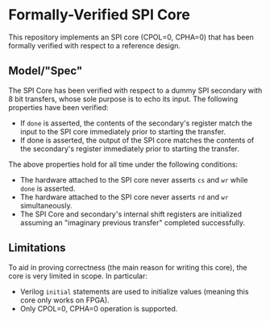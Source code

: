 # Formally-Verified SPI Core

This repository implements an SPI core (CPOL=0, CPHA=0) that has been formally verified with respect to a reference design.

## Model/"Spec"
The SPI Core has been verified with respect to a dummy SPI secondary with 8 bit transfers, whose sole purpose is to echo its input.
The following properties have been verified:
* If `done` is asserted, the contents of the secondary's register match the input to the SPI core immediately prior to starting the transfer.
* If done is asserted, the output of the SPI core matches the contents of the secondary's register immediately prior to starting the transfer.

The above properties hold for all time under the following conditions:
* The hardware attached to the SPI core never asserts `cs` and `wr` while `done` is asserted.
* The hardware attached to the SPI core never asserts `rd` and `wr` simultaneously.
* The SPI Core and secondary's internal shift registers are initialized assuming an "imaginary previous transfer" completed successfully.

## Limitations
To aid in proving correctness (the main reason for writing this core), the core is very limited in scope. In particular:
* Verilog `initial` statements are used to initialize values (meaning this core only works on FPGA).
* Only CPOL=0, CPHA=0 operation is supported.
